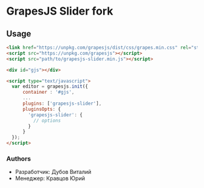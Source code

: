 # GrapesJS Slider fork

## Usage

```html
<link href="https://unpkg.com/grapesjs/dist/css/grapes.min.css" rel="stylesheet"/>
<script src="https://unpkg.com/grapesjs"></script>
<script src="path/to/grapesjs-slider.min.js"></script>

<div id="gjs"></div>

<script type="text/javascript">
  var editor = grapesjs.init({
      container : '#gjs',
      ...
      plugins: ['grapesjs-slider'],
      pluginsOpts: {
        'grapesjs-slider': {
          // options
        }
      }
  });
</script>
```

### Authors ###

* Разработчик: Дубов Виталий
* Менеджер:  Кравцов Юрий
